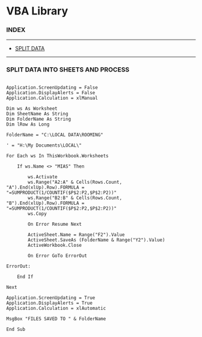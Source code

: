 VBA Library
=====================

### INDEX
--------

 * [SPLIT DATA](#SPLIT-DATA) 

-------------------------

### SPLIT DATA INTO SHEETS AND PROCESS  

```Sub FORMULA_AND_SAVE()

Application.ScreenUpdating = False
Application.DisplayAlerts = False
Application.Calculation = xlManual

Dim ws As Worksheet
Dim SheetName As String
Dim FolderName As String
Dim lRow As Long

FolderName = "C:\LOCAL DATA\ROOMING"

' = "H:\My Documents\LOCAL\"

For Each ws In ThisWorkbook.Worksheets

    If ws.Name <> "MIAS" Then
    
        ws.Activate
        ws.Range("A2:A" & Cells(Rows.Count, "A").End(xlUp).Row).FORMULA = "=SUMPRODUCT(1/COUNTIF($P$2:P2,$P$2:P2))"
        ws.Range("B2:B" & Cells(Rows.Count, "B").End(xlUp).Row).FORMULA = "=SUMPRODUCT(1/COUNTIF($P$2:P2,$P$2:P2))"
        ws.Copy
        
        On Error Resume Next
        
        ActiveSheet.Name = Range("F2").Value
        ActiveSheet.SaveAs (FolderName & Range("Y2").Value)
        ActiveWorkbook.Close
    
        On Error GoTo ErrorOut
             
ErrorOut:
        
    End If
 
Next

Application.ScreenUpdating = True
Application.DisplayAlerts = True
Application.Calculation = xlAutomatic

MsgBox "FILES SAVED TO " & FolderName

End Sub
```
